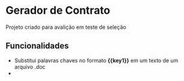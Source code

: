 # Gerador de Contrato
Projeto criado para avalição em teste de seleção
## Funcionalidades
 -  Substitui palavras chaves no formato __{{key1}}__ em um texto de um arquivo .doc
 -



